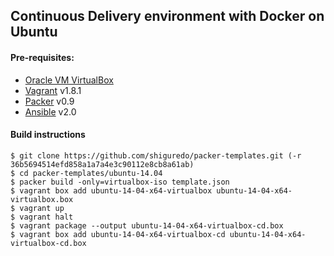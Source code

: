 ## Continuous Delivery environment with Docker on Ubuntu


#### Pre-requisites:
  * [Oracle VM VirtualBox](http://www.virtualbox.org)
  * [Vagrant](http://www.vagrantup.com) v1.8.1
  * [Packer](http://www.packer.io) v0.9
  * [Ansible](http://docs.ansible.com/intro_installation.html#latest-releases-via-apt-ubuntu) v2.0
 

#### Build instructions
```
$ git clone https://github.com/shiguredo/packer-templates.git (-r 36b5694514efd858a1a7a4e3c90112e8cb8a61ab)
$ cd packer-templates/ubuntu-14.04
$ packer build -only=virtualbox-iso template.json
$ vagrant box add ubuntu-14-04-x64-virtualbox ubuntu-14-04-x64-virtualbox.box
$ vagrant up
$ vagrant halt
$ vagrant package --output ubuntu-14-04-x64-virtualbox-cd.box
$ vagrant box add ubuntu-14-04-x64-virtualbox-cd ubuntu-14-04-x64-virtualbox-cd.box
```
